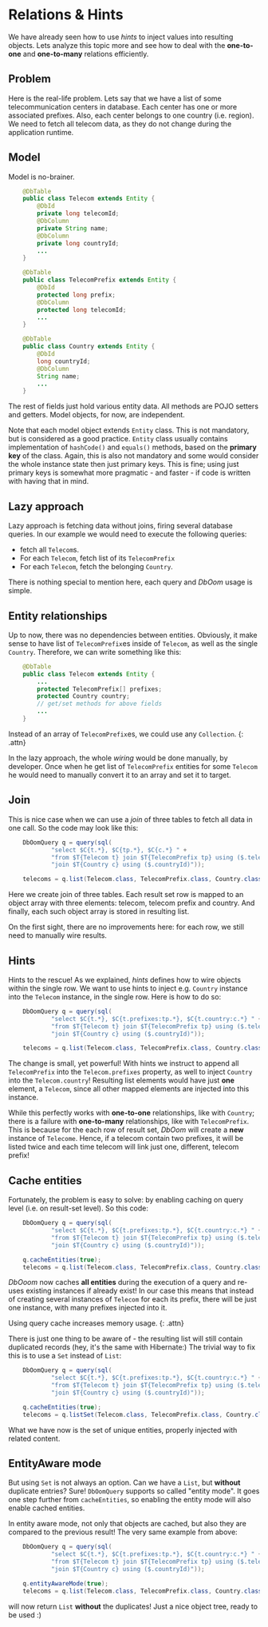 # Relations & Hints
We have already seen how to use *hints* to inject values into resulting
objects. Lets analyze this topic more and see how to deal with the
**one-to-one** and **one-to-many** relations efficiently.

## Problem

Here is the real-life problem. Lets say that we have a list of some
telecommunication centers in database. Each center has one or more
associated prefixes. Also, each center belongs to one country (i.e.
region). We need to fetch all telecom data, as they do not change during
the application runtime.

## Model

Model is no-brainer.

~~~~~ java
    @DbTable
    public class Telecom extends Entity {
    	@DbId
    	private long telecomId;
    	@DbColumn
    	private String name;
    	@DbColumn
    	private long countryId;
    	...
    }
~~~~~

~~~~~ java
    @DbTable
    public class TelecomPrefix extends Entity {
    	@DbId
    	protected long prefix;
    	@DbColumn
    	protected long telecomId;
    	...
    }
~~~~~

~~~~~ java
    @DbTable
    public class Country extends Entity {
    	@DbId
    	long countryId;
    	@DbColumn
    	String name;
    	...
    }
~~~~~

The rest of fields just hold various entity data. All methods are POJO
setters and getters. Model objects, for now, are independent.

Note that each model object extends `Entity` class. This is not
mandatory, but is considered as a good practice. `Entity` class usually
contains implementation of `hashCode()` and `equals()` methods, based on
the **primary key** of the class. Again, this is also not mandatory and
some would consider the whole instance state then just primary keys.
This is fine; using just primary keys is somewhat more pragmatic - and
faster - if code is written with having that in mind.

## Lazy approach

Lazy approach is fetching data without joins, firing several database
queries. In our example we would need to execute the following queries:

* fetch all `Telecom`s.
* For each `Telecom`, fetch list of its `TelecomPrefix`
* For each `Telecom`, fetch the belonging `Country`.

There is nothing special to mention here, each query and *DbOom* usage
is simple.

## Entity relationships

Up to now, there was no dependencies between entities. Obviously, it
make sense to have list of `TelecomPrefix`es inside of `Telecom`, as
well as the single `Country`. Therefore, we can write something like
this:

~~~~~ java
    @DbTable
    public class Telecom extends Entity {
    	...
    	protected TelecomPrefix[] prefixes;
    	protected Country country;
    	// get/set methods for above fields
    	...
    }
~~~~~

Instead of an array of `TelecomPrefix`es, we could use any
`Collection`.
{: .attn}

In the lazy approach, the whole *wiring* would be done manually, by
developer. Once when he get list of `TelecomPrefix` entities for some
`Telecom` he would need to manually convert it to an array and set it
to target.

## Join

This is nice case when we can use a *join* of three tables to fetch
all data in one call. So the code may look like this:

~~~~~ java
	DbOomQuery q = query(sql(
			"select $C{t.*}, $C{tp.*}, $C{c.*} " +
			"from $T{Telecom t} join $T{TelecomPrefix tp} using ($.telecomId) " +
			"join $T{Country c} using ($.countryId)"));

	telecoms = q.list(Telecom.class, TelecomPrefix.class, Country.class);
~~~~~

Here we create join of three tables. Each result set row is mapped to
an object array with three elements: telecom, telecom prefix and
country. And finally, each such object array is stored in resulting
list.

On the first sight, there are no improvements here: for each row, we
still need to manually wire results.

## Hints

Hints to the rescue! As we explained, *hints* defines how to wire
objects within the single row. We want to use hints to inject e.g.
`Country` instance into the `Telecom` instance, in the single row.
Here is how to do so:

~~~~~ java
	DbOomQuery q = query(sql(
			"select $C{t.*}, $C{t.prefixes:tp.*}, $C{t.country:c.*} " +
			"from $T{Telecom t} join $T{TelecomPrefix tp} using ($.telecomId) " +
			"join $T{Country c} using ($.countryId)"));

	telecoms = q.list(Telecom.class, TelecomPrefix.class, Country.class);
~~~~~

The change is small, yet powerful! With hints we instruct to append
all `TelecomPrefix` into the `Telecom.prefixes` property, as well to
inject `Country` into the `Telecom.country`! Resulting list elements
would have just **one** element, a `Telecom`, since all other mapped
elements are injected into this instance.

While this perfectly works with **one-to-one** relationships, like
with `Country`; there is a failure with **one-to-many** relationships,
like with `TelecomPrefix`. This is because for the each row of result
set, *DbOom* will create a **new** instance of `Telecome`. Hence, if a
telecom contain two prefixes, it will be listed twice and each time
telecom will link just one, different, telecom prefix!

## Cache entities

Fortunately, the problem is easy to solve: by enabling caching on
query level (i.e. on result-set level). So this code:

~~~~~ java
	DbOomQuery q = query(sql(
			"select $C{t.*}, $C{t.prefixes:tp.*}, $C{t.country:c.*} " +
			"from $T{Telecom t} join $T{TelecomPrefix tp} using ($.telecomId) " +
			"join $T{Country c} using ($.countryId)"));

	q.cacheEntities(true);
	telecoms = q.list(Telecom.class, TelecomPrefix.class, Country.class);
~~~~~

*DbOoom* now caches **all entities** during the execution of a query
and re-uses existing instances if already exist! In our case this
means that instead of creating several instances of `Telecom` for each
its prefix, there will be just one instance, with many prefixes
injected into it.

Using query cache increases memory usage.
{: .attn}

There is just one thing to be aware of - the resulting list will still
contain duplicated records (hey, it's the same with Hibernate:) The
trivial way to fix this is to use a `Set` instead of `List`\:

~~~~~ java
	DbOomQuery q = query(sql(
			"select $C{t.*}, $C{t.prefixes:tp.*}, $C{t.country:c.*} " +
			"from $T{Telecom t} join $T{TelecomPrefix tp} using ($.telecomId) " +
			"join $T{Country c} using ($.countryId)"));

	q.cacheEntities(true);
	telecoms = q.listSet(Telecom.class, TelecomPrefix.class, Country.class);
~~~~~

What we have now is the set of unique entities, properly injected with
related content.

## EntityAware mode

But using `Set` is not always an option. Can we have a `List`, but
**without** duplicate entries? Sure! `DbOomQuery` supports so called
"entity mode". It goes one step further from
`cacheEntities`, so enabling the entity mode will also enable cached
entities.

In entity aware mode, not only that objects are cached, but also they
are compared to the previous result! The very same example from above:

~~~~~ java
	DbOomQuery q = query(sql(
			"select $C{t.*}, $C{t.prefixes:tp.*}, $C{t.country:c.*} " +
			"from $T{Telecom t} join $T{TelecomPrefix tp} using ($.telecomId) " +
			"join $T{Country c} using ($.countryId)"));

	q.entityAwareMode(true);
	telecoms = q.list(Telecom.class, TelecomPrefix.class, Country.class);
~~~~~

will now return `List` **without** the duplicates! Just a nice object
tree, ready to be used :)
